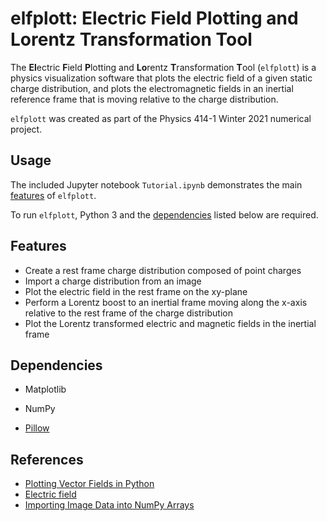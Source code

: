 # elfplott: Electric Field Plotting and Lorentz Transformation Tool
The **El**ectric **F**ield **P**lotting and **Lo**rentz **T**ransformation **T**ool (`elfplott`) is a physics visualization software that plots the electric field of a given static charge distribution, and plots the electromagnetic fields in an inertial reference frame that is moving relative to the charge distribution.

`elfplott` was created as part of the Physics 414-1 Winter 2021 numerical project.

## Usage

The included Jupyter notebook `Tutorial.ipynb` demonstrates the main [features](#Features) of `elfplott`.

To run `elfplott`, Python 3 and the [dependencies](#Dependencies) listed below are required.

## Features
- Create a rest frame charge distribution composed of point charges
- Import a charge distribution from an image
- Plot the electric field in the rest frame on the xy-plane
- Perform a Lorentz boost to an inertial frame moving along the x-axis relative to the rest frame of the charge distribution
- Plot the Lorentz transformed electric and magnetic fields in the inertial frame

## Dependencies

- Matplotlib

- NumPy

- [Pillow](https://pillow.readthedocs.io/en/stable/installation.html)

## References
- [Plotting Vector Fields in Python](https://krajit.github.io/sympy/vectorFields/vectorFields.html)
- [Electric field](https://en.wikipedia.org/wiki/Electric_field)
- [Importing Image Data into NumPy Arrays](https://www.pluralsight.com/guides/importing-image-data-into-numpy-arrays)